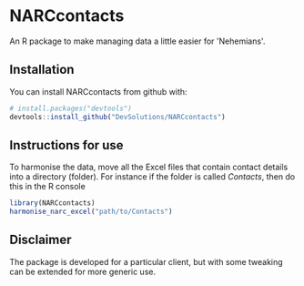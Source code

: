 
<!-- README.md is generated from README.Rmd. Please edit that file -->
NARCcontacts
============

An R package to make managing data a little easier for 'Nehemians'.

Installation
------------

You can install NARCcontacts from github with:

``` r
# install.packages("devtools")
devtools::install_github("DevSolutions/NARCcontacts")
```

Instructions for use
--------------------

To harmonise the data, move all the Excel files that contain contact details into a directory (folder). For instance if the folder is called *Contacts*, then do this in the R console

``` r
library(NARCcontacts)
harmonise_narc_excel("path/to/Contacts")
```

Disclaimer
----------

The package is developed for a particular client, but with some tweaking can be extended for more generic use.
